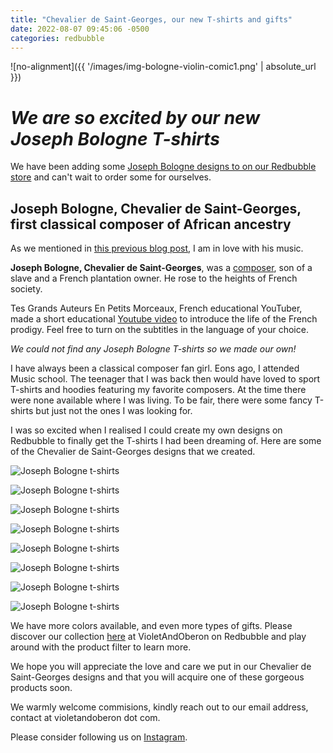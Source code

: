 ```yaml
---
title: "Chevalier de Saint-Georges, our new T-shirts and gifts"
date: 2022-08-07 09:45:06 -0500
categories: redbubble
---
```



![no-alignment]({{ '/images/img-bologne-violin-comic1.png' | absolute_url }})


# *We are so excited by our new Joseph Bologne T-shirts*


We have been adding some [Joseph Bologne designs to on our Redbubble store](https://www.redbubble.com/people/VioletAndOberon/shop?ref=account-nav-dropdown) and can't wait to order some for ourselves.


## Joseph Bologne, Chevalier de Saint-Georges, first classical composer of African ancestry


As we mentioned in [this previous blog post](https://www.violetandoberon.com/redbubble/2021/03/05/honest-review-bologne-graphict.html), I am in love with his music. 
 
 
**Joseph Bologne, Chevalier de Saint-Georges**, was a [composer](https://www.wikiwand.com/en/Chevalier_de_Saint-Georges), son of a slave and a French plantation owner. He rose to the heights of French society.


Tes Grands Auteurs En Petits Morceaux, French educational YouTuber, made a short educational [Youtube video](https://www.google.com/url?sa=t&rct=j&q=&esrc=s&source=web&cd=&cad=rja&uact=8&ved=2ahUKEwi8s8j1wIX0AhUNac0KHd-PD6wQtwJ6BAgGEAM&url=https%3A%2F%2Fwww.youtube.com%2Fwatch%3Fv%3DP4eKVZPXsac&usg=AOvVaw1wdx_byv5Yk_LDwIf_QKrv) to introduce the life of the French prodigy. Feel free to turn on the subtitles in the language of your choice.


*We could not find any Joseph Bologne T-shirts so we made our own!* 


I have always been a classical composer fan girl. Eons ago, I attended Music school. The teenager that I was back then would have loved to sport T-shirts and hoodies featuring my favorite composers. At the time there were none available where I was living. To be fair, there were some fancy T-shirts but just not the ones I was looking for. 


I was so excited when I realised I could create my own designs on Redbubble to finally get the T-shirts I had been dreaming of. Here are some of the Chevalier de Saint-Georges designs that we created.




![Joseph Bologne t-shirts](/images/img-bologne-premium-hero1.png)


![Joseph Bologne t-shirts](/images/img-bologne-og-graphic-t-shirt1.png)


![Joseph Bologne t-shirts](/images/img-bologne-violin-comic1.png)


![Joseph Bologne t-shirts](/images/img-bologne-hope1.png)


![Joseph Bologne t-shirts](/images/img-bologne-bleubr1.png)


![Joseph Bologne t-shirts](/images/img-bologne-play-it1.png)


![Joseph Bologne t-shirts](/images/img-bologne-quote-sighing.png)


![Joseph Bologne t-shirts](/images/img-bologne-pop1.png)






We have more colors available, and even more types of gifts. Please discover our collection [here](https://www.redbubble.com/people/violetandoberon/shop?artistUserName=VioletAndOberon&collections=2396303&iaCode=all-departments&sortOrder=relevant) at VioletAndOberon on Redbubble and play around with the product filter to learn more. 


We hope you will appreciate the love and care we put in our Chevalier de Saint-Georges designs and that you will acquire one of these gorgeous products soon.


We warmly welcome commisions, kindly reach out to our email address, contact at violetandoberon dot com.


Please consider following us on [Instagram](https://www.instagram.com/violetandoberon/).
